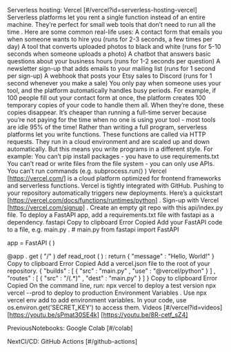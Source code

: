 Serverless hosting: Vercel [#/vercel?id=serverless-hosting-vercel]
Serverless platforms let you rent a single function instead of an entire machine. They’re perfect for small web tools that don’t need to run all the time . Here are some common real-life uses: A contact form that emails you when someone wants to hire you (runs for 2-3 seconds, a few times per day) A tool that converts uploaded photos to black and white (runs for 5-10 seconds when someone uploads a photo) A chatbot that answers basic questions about your business hours (runs for 1-2 seconds per question) A newsletter sign-up that adds emails to your mailing list (runs for 1 second per sign-up) A webhook that posts your Etsy sales to Discord (runs for 1 second whenever you make a sale) You only pay when someone uses your tool, and the platform automatically handles busy periods. For example, if 100 people fill out your contact form at once, the platform creates 100 temporary copies of your code to handle them all. When they’re done, these copies disappear. It’s cheaper than running a full-time server because you’re not paying for the time when no one is using your tool - most tools are idle 95% of the time! Rather than writing a full program, serverless platforms let you write functions. These functions are called via HTTP requests. They run in a cloud environment and are scaled up and down automatically. But this means you write programs in a different style. For example: You can’t pip install packages - you have to use requirements.txt You can’t read or write files from the file system - you can only use APIs. You can’t run commands (e.g. subprocess.run() ) Vercel [https://vercel.com/] is a cloud platform optimized for frontend frameworks and serverless functions. Vercel is tightly integrated with GitHub. Pushing to your repository automatically triggers new deployments. Here’s a quickstart [https://vercel.com/docs/functions/runtimes/python] . Sign-up with Vercel [https://vercel.com/signup] . Create an empty git repo with this api/index.py file. To deploy a FastAPI app, add a requirements.txt file with fastapi as a dependency. fastapi Copy to clipboard Error Copied Add your FastAPI code to a file, e.g. main.py . # main.py
from fastapi import FastAPI

app = FastAPI ( )

@app . get ( "/" )
def read_root ( ) :
return { "message" : "Hello, World!" } Copy to clipboard Error Copied Add a vercel.json file to the root of your repository. {
"builds" : [ { "src" : "main.py" , "use" : "@vercel/python" } ] ,
"routes" : [ { "src" : "/(.*)" , "dest" : "main.py" } ]
} Copy to clipboard Error Copied On the command line, run: npx vercel to deploy a test version npx vercel --prod to deploy to production Environment Variables . Use npx vercel env add to add environment variables. In your code, use os.environ.get('SECRET_KEY') to access them. Videos [#/vercel?id=videos] [https://youtu.be/sPmat30SE4k] [https://youtu.be/8R-cetf_sZ4]

PreviousNotebooks: Google Colab [#/colab]

NextCI/CD: GitHub Actions [#/github-actions]